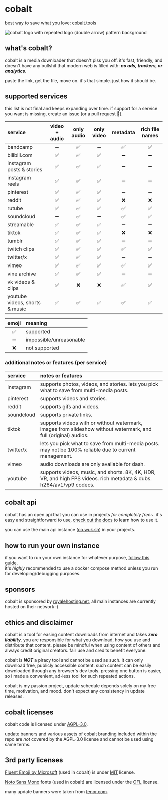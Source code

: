 # cobalt
best way to save what you love: [cobalt.tools](https://cobalt.tools/)  

![cobalt logo with repeated logo (double arrow) pattern background](https://raw.githubusercontent.com/wukko/cobalt/current/src/front/icons/pattern.png "cobalt logo with repeated logo (double arrow) pattern background")  

## what's cobalt?
cobalt is a media downloader that doesn't piss you off. it's fast, friendly, and doesn't have any bullshit that modern web is filled with: ***no ads, trackers, or analytics***.  

paste the link, get the file, move on. it's that simple. just how it should be.

## supported services
this list is not final and keeps expanding over time. if support for a service you want is missing, create an issue (or a pull request 👀).

| service                        | video + audio | only audio | only video | metadata | rich file names |
| :--------                      | :-----------: | :--------: | :--------: | :------: | :-------------: |
| bandcamp                       | ➖            | ✅         | ➖         | ✅         | ✅              |
| bilibili.com                   | ✅            | ✅         | ✅         | ➖         | ➖              |
| instagram posts & stories      | ✅            | ✅         | ✅         | ➖         | ➖              |
| instagram reels                | ✅            | ✅         | ✅         | ➖         | ➖              |
| pinterest                      | ✅            | ✅         | ✅         | ➖         | ➖              |
| reddit                         | ✅            | ✅         | ✅         | ❌         | ❌              |
| rutube                         | ✅            | ✅         | ✅         | ✅         | ✅              |
| soundcloud                     | ➖            | ✅         | ➖         | ✅         | ✅              |
| streamable                     | ✅            | ✅         | ✅         | ➖         | ➖              |
| tiktok                         | ✅            | ✅         | ✅         | ❌         | ❌              |
| tumblr                         | ✅            | ✅         | ✅         | ➖         | ➖              |
| twitch clips                   | ✅            | ✅         | ✅         | ✅         | ✅              |
| twitter/x                      | ✅            | ✅         | ✅         | ➖         | ➖              |
| vimeo                          | ✅            | ✅         | ✅         | ✅         | ✅              |
| vine archive                   | ✅            | ✅         | ✅         | ➖         | ➖              |
| vk videos & clips              | ✅            | ❌         | ❌         | ✅         | ✅              |
| youtube videos, shorts & music | ✅            | ✅         | ✅         | ✅         | ✅              |

| emoji   | meaning                 |
| :-----: | :---------------------- |
| ✅      | supported               |
| ➖      | impossible/unreasonable |
| ❌      | not supported           |

### additional notes or features (per service)
| service    | notes or features                                                                                                    |
| :--------  | :-----                                                                                                               |
| instagram  | supports photos, videos, and stories. lets you pick what to save from multi-media posts.                             |
| pinterest  | supports videos and stories.                                                                                         |
| reddit     | supports gifs and videos.                                                                                            |
| soundcloud | supports private links.                                                                                              |
| tiktok     | supports videos with or without watermark, images from slideshow without watermark, and full (original) audios.      |
| twitter/x  | lets you pick what to save from multi-media posts. may not be 100% reliable due to current management.               |
| vimeo      | audio downloads are only available for dash.                                                                         |
| youtube    | supports videos, music, and shorts. 8K, 4K, HDR, VR, and high FPS videos. rich metadata & dubs. h264/av1/vp9 codecs. |

## cobalt api
cobalt has an open api that you can use in projects *for completely free~*. it's easy and straightforward to use, [check out the docs](https://github.com/wukko/cobalt/blob/current/docs/api.md) to learn how to use it. 

you can use the main api instance ([co.wuk.sh](https://co.wuk.sh/)) in your projects.

## how to run your own instance
if you want to run your own instance for whatever purpose, [follow this guide](https://github.com/wukko/cobalt/blob/current/docs/run-an-instance.md).  
it's *highly* recommended to use a docker compose method unless you run for developing/debugging purposes.

## sponsors 
cobalt is sponsored by [royalehosting.net](https://royalehosting.net/), all main instances are currently hosted on their network :)  

## ethics and disclaimer
cobalt is a tool for easing content downloads from internet and takes ***zero liability***. you are responsible for what you download, how you use and distribute that content. please be mindful when using content of others and always credit original creators. fair use and credits benefit everyone.

cobalt is ***NOT*** a piracy tool and cannot be used as such. it can only download free, publicly accessible content. such content can be easily downloaded through any browser's dev tools. pressing one button is easier, so i made a convenient, ad-less tool for such repeated actions.

cobalt is my passion project, update schedule depends solely on my free time, motivation, and mood. don't expect any consistency in update releases.

## cobalt licenses
cobalt code is licensed under [AGPL-3.0](https://github.com/wukko/cobalt/blob/current/LICENSE).

update banners and various assets of cobalt branding included within the repo are *not* covered by the AGPL-3.0 license and cannot be used using same terms. 

## 3rd party licenses
[Fluent Emoji by Microsoft](https://github.com/microsoft/fluentui-emoji) (used in cobalt) is under [MIT](https://github.com/microsoft/fluentui-emoji/blob/main/LICENSE) license.  

[Noto Sans Mono](https://fonts.google.com/noto/specimen/Noto+Sans+Mono/) fonts (used in cobalt) are licensed under the [OFL](https://fonts.google.com/noto/specimen/Noto+Sans+Mono/about) license.

many update banners were taken from [tenor.com](https://tenor.com/).